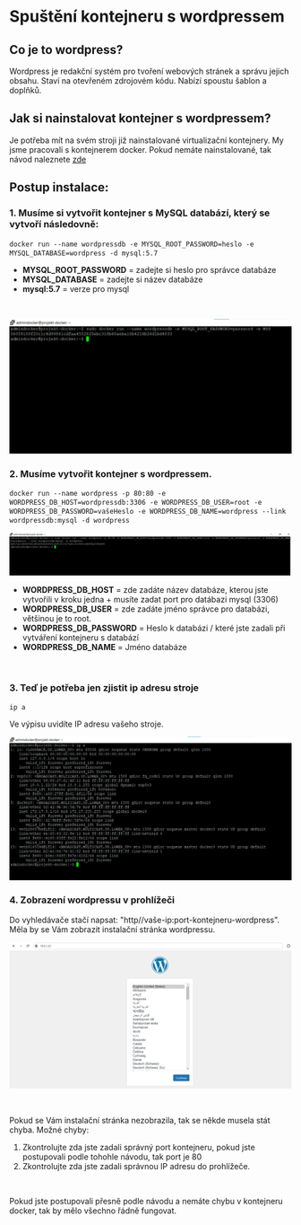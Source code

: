 # Spuštění kontejneru s wordpressem
## Co je to wordpress?
Wordpress je redakční systém pro tvoření webových stránek a správu jejich obsahu. Staví na otevřeném zdrojovém kódu. Nabízí spoustu šablon a doplňků.
<br>

## Jak si nainstalovat kontejner s wordpressem?
Je potřeba mít na svém stroji již nainstalované virtualizační kontejnery. My jsme pracovali s kontejnerem docker. Pokud nemáte nainstalované, tak návod naleznete [zde](../README.md)

## Postup instalace:
### 1. Musíme si vytvořit kontejner s MySQL databází, který se vytvoří následovně:
```linux
docker run --name wordpressdb -e MYSQL_ROOT_PASSWORD=heslo -e MYSQL_DATABASE=wordpress -d mysql:5.7
```
- **MYSQL_ROOT_PASSWORD** = zadejte si heslo pro správce databáze
- **MYSQL_DATABASE** = zadejte si název databáze
- **mysql:5.7** = verze pro mysql
<br>

![Vytvoření kontejneru s mysql databází](img/dockerWordpress_obr01.png)

### 2. Musíme vytvořit kontejner s wordpressem.
```linux
docker run --name wordpress -p 80:80 -e WORDPRESS_DB_HOST=wordpressdb:3306 -e WORDPRESS_DB_USER=root -e WORDPRESS_DB_PASSWORD=vašeHeslo -e WORDPRESS_DB_NAME=wordpress --link wordpressdb:mysql -d wordpress
```
![Vytvoření kontejneru s wordpressem](img/dockerWordpress_obr02.png)
<br>
- **WORDPRESS_DB_HOST** = zde zadáte název databáze, kterou jste vytvořili v kroku jedna + musíte zadat port pro datábazi mysql (3306)
- **WORDPRESS_DB_USER** = zde zadáte jméno správce pro databázi, většinou je to root.
- **WORDPRESS_DB_PASSWORD** = Heslo k databázi / které jste zadali při vytváření kontejneru s databází
- **WORDPRESS_DB_NAME** = Jméno databáze
<br>

### 3. Teď je potřeba jen zjistit ip adresu stroje
```linux
ip a
```
Ve výpisu uvidíte IP adresu vašeho stroje.
<br>

![Výpis z příkazu ip a](img/dockerWordpress_obr03.png)

### 4. Zobrazení wordpressu v prohlížeči
Do vyhledávače stačí napsat: "http//vaše-ip:port-kontejneru-wordpress". Měla by se Vám zobrazit instalační stránka wordpressu. 
<br>

![Instalační stránka wordpressu](img/dockerWordpress_obr04.png)

<br>

Pokud se Vám instalační stránka nezobrazila, tak se někde musela stát chyba. Možné chyby:
1. Zkontrolujte zda jste zadali správný port kontejneru, pokud jste postupovali podle tohohle návodu, tak port je 80
2. Zkontrolujte zda jste zadali správnou IP adresu do prohlížeče.
<br>

Pokud jste postupovali přesně podle návodu a nemáte chybu v kontejneru docker, tak by mělo všechno řádně fungovat.
